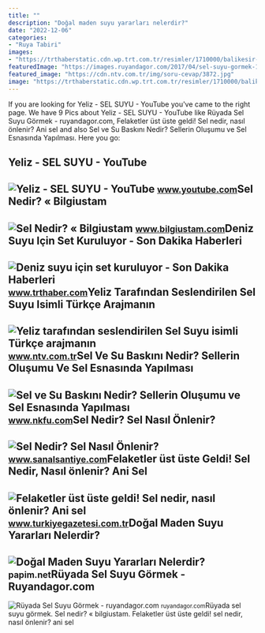 ```yaml
---
title: ""
description: "Doğal maden suyu yararları nelerdir?"
date: "2022-12-06"
categories:
- "Ruya Tabiri"
images:
- "https://trthaberstatic.cdn.wp.trt.com.tr/resimler/1710000/balikesir-aa-1710650.jpg"
featuredImage: "https://images.ruyandagor.com/2017/04/sel-suyu-gormek-1913.jpg"
featured_image: "https://cdn.ntv.com.tr/img/soru-cevap/3872.jpg"
image: "https://trthaberstatic.cdn.wp.trt.com.tr/resimler/1710000/balikesir-aa-1710650.jpg"
---
```


If you are looking for Yeliz - SEL SUYU - YouTube you've came to the right page. We have 9 Pics about Yeliz - SEL SUYU - YouTube like Rüyada Sel Suyu Görmek - ruyandagor.com, Felaketler üst üste geldi! Sel nedir, nasıl önlenir? Ani sel and also Sel ve Su Baskını Nedir? Sellerin Oluşumu ve Sel Esnasında Yapılması. Here you go:

Yeliz - SEL SUYU - YouTube
--------------------------

 ![Yeliz - SEL SUYU - YouTube](https://i.ytimg.com/vi/mGoS9tlB6J0/maxresdefault.jpg) <small>www.youtube.com</small>Sel Nedir? « Bilgiustam
-----------------------

 ![Sel Nedir? « Bilgiustam](https://www.bilgiustam.com/resimler/2022/09/18694_sel_nedir_2.jpg) <small>www.bilgiustam.com</small>Deniz Suyu Için Set Kuruluyor - Son Dakika Haberleri
----------------------------------------------------

 ![Deniz suyu için set kuruluyor - Son Dakika Haberleri](https://trthaberstatic.cdn.wp.trt.com.tr/resimler/1710000/balikesir-aa-1710650.jpg) <small>www.trthaber.com</small>Yeliz Tarafından Seslendirilen Sel Suyu Isimli Türkçe Arajmanın
---------------------------------------------------------------

 ![Yeliz tarafından seslendirilen Sel Suyu isimli Türkçe arajmanın](https://cdn.ntv.com.tr/img/soru-cevap/3872.jpg) <small>www.ntv.com.tr</small>Sel Ve Su Baskını Nedir? Sellerin Oluşumu Ve Sel Esnasında Yapılması
--------------------------------------------------------------------

 ![Sel ve Su Baskını Nedir? Sellerin Oluşumu ve Sel Esnasında Yapılması](https://www.nkfu.com/wp-content/uploads/2014/10/sel-2.jpg) <small>www.nkfu.com</small>Sel Nedir? Sel Nasıl Önlenir?
-----------------------------

 ![Sel Nedir? Sel Nasıl Önlenir?](https://www.sanalsantiye.com/wp-content/uploads/2021/08/sel-nedir.png) <small>www.sanalsantiye.com</small>Felaketler üst üste Geldi! Sel Nedir, Nasıl önlenir? Ani Sel
------------------------------------------------------------

 ![Felaketler üst üste geldi! Sel nedir, nasıl önlenir? Ani sel](https://icdn.turkiyegazetesi.com.tr/images/23-03/16/dy.png) <small>www.turkiyegazetesi.com.tr</small>Doğal Maden Suyu Yararları Nelerdir?
------------------------------------

 ![Doğal Maden Suyu Yararları Nelerdir?](https://papim.net/wp-content/uploads/2021/06/5-40-768x401.jpg?v=1623604609) <small>papim.net</small>Rüyada Sel Suyu Görmek - Ruyandagor.com
---------------------------------------

 ![Rüyada Sel Suyu Görmek - ruyandagor.com](https://images.ruyandagor.com/2017/04/sel-suyu-gormek-1913.jpg) <small>ruyandagor.com</small>Rüyada sel suyu görmek. Sel nedir? « bilgiustam. Felaketler üst üste geldi! sel nedir, nasıl önlenir? ani sel

